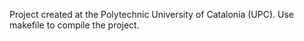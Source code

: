 Project created at the Polytechnic University of Catalonia (UPC).
Use makefile to compile the project.
